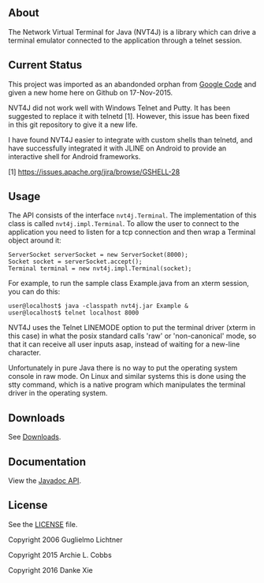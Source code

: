 
About
-----

The Network Virtual Terminal for Java (NVT4J) is a library which can drive
a terminal emulator connected to the application through a telnet session.

Current Status
--------------

This project was imported as an abandonded orphan from [Google Code](https://code.google.com/p/nvt4j/)
and given a new home here on Github on 17-Nov-2015.

NVT4J did not work well with Windows Telnet and Putty. It has been suggested to replace it with telnetd [1].
However, this issue has been fixed in this git repository to give it a
new life.

I have found NVT4J easier to integrate with custom shells than telnetd, and have successfully integrated
it with JLINE on Android to provide an interactive shell for Android frameworks.

[1] https://issues.apache.org/jira/browse/GSHELL-28

Usage
-----

The API consists of the interface `nvt4j.Terminal`. The implementation of this
class is called `nvt4j.impl.Terminal`. To allow the user to connect to the
application you need to listen for a tcp connection and then wrap a Terminal
object around it:

```
ServerSocket serverSocket = new ServerSocket(8000);
Socket socket = serverSocket.accept();
Terminal terminal = new nvt4j.impl.Terminal(socket);
```

For example, to run the sample class Example.java from an xterm session, you can
do this:

```
user@localhost$ java -classpath nvt4j.jar Example &
user@localhost$ telnet localhost 8000
```

NVT4J uses the Telnet LINEMODE option to put the terminal driver (xterm in this case)
in what the posix standard calls 'raw' or 'non-canonical' mode, so that it can receive
all user inputs asap, instead of waiting for a new-line character.

Unfortunately in pure Java there is no way to put the operating system console in
raw mode. On Linux and similar systems this is done using the stty command, which is
a native program which manipulates the terminal driver in the operating system.

Downloads
---------

See [Downloads](https://github.com/dankex/nvt4j/wiki/Downloads).

Documentation
-------------

View the [Javadoc API](http://archiecobbs.github.io/nvt4j/api/index.html).

License
-------

See the [LICENSE](https://github.com/archiecobbs/nvt4j/blob/master/LICENSE) file.

Copyright 2006 Guglielmo Lichtner

Copyright 2015 Archie L. Cobbs

Copyright 2016 Danke Xie
